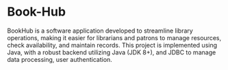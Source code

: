 # Book-Hub
BookHub is a software application developed to streamline library operations, making it easier  for librarians and patrons to manage resources, check availability, and maintain records. This  project is implemented using Java, with a robust backend utilizing Java (JDK 8+), and JDBC to  manage data processing, user authentication.
